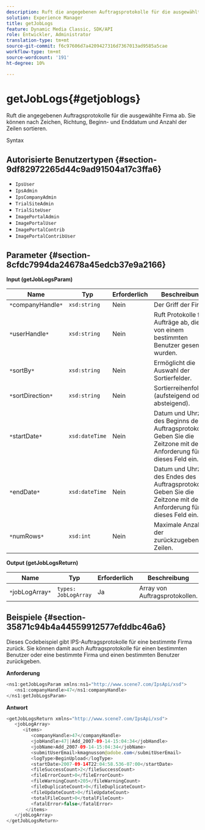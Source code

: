 ```yaml
---
description: Ruft die angegebenen Auftragsprotokolle für die ausgewählte Firma ab. Sie können nach Zeichen, Richtung, Beginn- und Enddatum und Anzahl der Zeilen sortieren.
solution: Experience Manager
title: getJobLogs
feature: Dynamic Media Classic, SDK/API
role: Entwickler, Administrator
translation-type: tm+mt
source-git-commit: f6c97606d7a4209427316d7367013ad9585a5cae
workflow-type: tm+mt
source-wordcount: '191'
ht-degree: 10%

---
```



# getJobLogs{#getjoblogs}

Ruft die angegebenen Auftragsprotokolle für die ausgewählte Firma ab. Sie können nach Zeichen, Richtung, Beginn- und Enddatum und Anzahl der Zeilen sortieren.

Syntax

## Autorisierte Benutzertypen {#section-9df82972265d44c9ad91504a17c3ffa6}

* `IpsUser`
* `IpsAdmin`
* `IpsCompanyAdmin`
* `TrialSiteAdmin`
* `TrialSiteUser`
* `ImagePortalAdmin`
* `ImagePortalUser`
* `ImagePortalContrib`
* `ImagePortalContribUser`

## Parameter {#section-8cfdc7994da24678a45edcb37e9a2166}

**Input (getJobLogsParam)**

| Name | Typ | Erforderlich | Beschreibung |
|---|---|---|---|
| `*`companyHandle`*` | `xsd:string` | Nein | Der Griff der Firma. |
| `*`userHandle`*` | `xsd:string` | Nein | Ruft Protokolle für Aufträge ab, die von einem bestimmten Benutzer gesendet wurden. |
| `*`sortBy`*` | `xsd:string` | Nein | Ermöglicht die Auswahl der Sortierfelder. |
| `*`sortDirection`*` | `xsd:string` | Nein | Sortierreihenfolge (aufsteigend oder absteigend). |
| `*`startDate`*` | `xsd:dateTime` | Nein | Datum und Uhrzeit des Beginns des Auftragsprotokolls. Geben Sie die Zeitzone mit der Anforderung für dieses Feld ein. |
| `*`endDate`*` | `xsd:dateTime` | Nein | Datum und Uhrzeit des Endes des Auftragsprotokolls. Geben Sie die Zeitzone mit der Anforderung für dieses Feld ein. |
| `*`numRows`*` | `xsd:int` | Nein | Maximale Anzahl der zurückzugebenden Zeilen. |

**Output (getJobLogsReturn)**

| Name | Typ | Erforderlich | Beschreibung |
|---|---|---|---|
| `*`jobLogArray`*` | `types: JobLogArray` | Ja | Array von Auftragsprotokollen. |

## Beispiele {#section-35871c94b4a44559912577efddbc46a6}

Dieses Codebeispiel gibt IPS-Auftragsprotokolle für eine bestimmte Firma zurück. Sie können damit auch Auftragsprotokolle für einen bestimmten Benutzer oder eine bestimmte Firma und einen bestimmten Benutzer zurückgeben.

**Anforderung**

```java
<ns1:getJobLogsParam xmlns:ns1="http://www.scene7.com/IpsApi/xsd">
   <ns1:companyHandle>47</ns1:companyHandle>
</ns1:getJobLogsParam>
```

**Antwort**

```java
<getJobLogsReturn xmlns="http://www.scene7.com/IpsApi/xsd">
   <jobLogArray>
      <items>
         <companyHandle>47</companyHandle>
         <jobHandle>47||Add_2007-09-14-15:04:34</jobHandle>
         <jobName>Add_2007-09-14-15:04:34</jobName>
         <submitUserEmail>kmagnusson@adobe.com</submitUserEmail>
         <logType>BeginUpload</logType>
         <startDate>2007-09-14T22:04:58.536-07:00</startDate>
         <fileSuccessCount>2</fileSuccessCount>
         <fileErrorCount>0</fileErrorCount>
         <fileWarningCount>205</fileWarningCount>
         <fileDuplicateCount>0</fileDuplicateCount>
         <fileUpdateCount>0</fileUpdateCount>
         <totalFileCount>0</totalFileCount>
         <fatalError>false</fatalError>
       </items>
   </jobLogArray>
</getJobLogsReturn>
```

